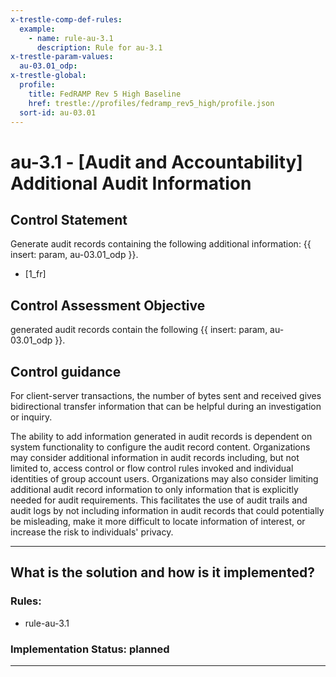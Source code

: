 ```yaml
---
x-trestle-comp-def-rules:
  example:
    - name: rule-au-3.1
      description: Rule for au-3.1
x-trestle-param-values:
  au-03.01_odp:
x-trestle-global:
  profile:
    title: FedRAMP Rev 5 High Baseline
    href: trestle://profiles/fedramp_rev5_high/profile.json
  sort-id: au-03.01
---
```


# au-3.1 - \[Audit and Accountability\] Additional Audit Information

## Control Statement

Generate audit records containing the following additional information: {{ insert: param, au-03.01_odp }}.

- \[1_fr\]

## Control Assessment Objective

generated audit records contain the following {{ insert: param, au-03.01_odp }}.

## Control guidance

For client-server transactions, the number of bytes sent and received gives bidirectional transfer information that can be helpful during an investigation or inquiry.

The ability to add information generated in audit records is dependent on system functionality to configure the audit record content. Organizations may consider additional information in audit records including, but not limited to, access control or flow control rules invoked and individual identities of group account users. Organizations may also consider limiting additional audit record information to only information that is explicitly needed for audit requirements. This facilitates the use of audit trails and audit logs by not including information in audit records that could potentially be misleading, make it more difficult to locate information of interest, or increase the risk to individuals' privacy.

______________________________________________________________________

## What is the solution and how is it implemented?

<!-- For implementation status enter one of: implemented, partial, planned, alternative, not-applicable -->

<!-- Note that the list of rules under ### Rules: is read-only and changes will not be captured after assembly to JSON -->

<!-- Add control implementation description here for control: au-3.1 -->

### Rules:

  - rule-au-3.1

### Implementation Status: planned

______________________________________________________________________

